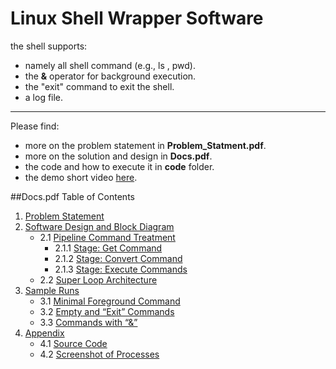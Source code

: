 # Linux Shell Wrapper Software

the shell supports:
* namely all shell command (e.g., ls , pwd).
* the __&__ operator for background execution.
* the "exit" command to exit the shell.
* a log file.

----
Please find:
- more on the problem statement in __Problem_Statment.pdf__.
- more on the solution and design in __Docs.pdf__.
- the code and how to execute it in __code__ folder.
- the demo short video [here](https://youtu.be/zDjLADJGXFs).

  
##Docs.pdf  Table of Contents
1. [Problem Statement](#problem-statement)
2. [Software Design and Block Diagram](#software-design-and-block-diagram)
   - 2.1 [Pipeline Command Treatment](#pipeline-command-treatment)
      - 2.1.1 [Stage: Get Command](#stage-get-command)
      - 2.1.2 [Stage: Convert Command](#stage-convert-command)
      - 2.1.3 [Stage: Execute Commands](#stage-execute-commands)
   - 2.2 [Super Loop Architecture](#super-loop-architecture)
3. [Sample Runs](#sample-runs)
   - 3.1 [Minimal Foreground Command](#minimal-foreground-command)
   - 3.2 [Empty and “Exit” Commands](#empty-and-exit-commands)
   - 3.3 [Commands with “&”](#commands-with-)
4. [Appendix](#appendix)
   - 4.1 [Source Code](#source-code)
   - 4.2 [Screenshot of Processes](#screenshot-of-processes)
